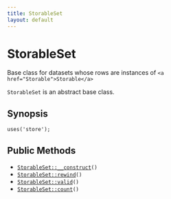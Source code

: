 ```yaml
---
title: StorableSet
layout: default
---
```


# StorableSet

Base class for datasets whose rows are instances of `<a href="Storable">Storable</a>`

<code>StorableSet</code> is an abstract base class.

## Synopsis

<pre><code>uses('store');
</code></pre>
## Public Methods

* <code><a href="StorableSet%3A%3A__construct">StorableSet::__construct</a>()</code>
* <code><a href="StorableSet%3A%3Arewind">StorableSet::rewind</a>()</code>
* <code><a href="StorableSet%3A%3Avalid">StorableSet::valid</a>()</code>
* <code><a href="StorableSet%3A%3Acount">StorableSet::count</a>()</code>

